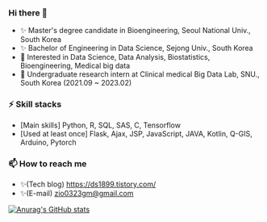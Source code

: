 ### Hi there 👋      
- ✨ Master's degree candidate in Bioengineering, Seoul National Univ., South Korea
- ✨ Bachelor of Engineering in Data Science, Sejong Univ., South Korea     
- 💬 Interested in Data Science, Data Analysis, Biostatistics, Bioengineering, Medical big data          
- 🔭 Undergraduate research intern at Clinical medical Big Data Lab, SNU., South Korea (2021.09 ~ 2023.02)      

### ⚡ Skill stacks
- [Main skills] Python, R, SQL, SAS, C, Tensorflow 
- [Used at least once] Flask, Ajax, JSP, JavaScript, JAVA, Kotlin, Q-GIS, Arduino, Pytorch     

### 📫 How to reach me    
- ✨(Tech blog) https://ds1899.tistory.com/
- ✨(E-mail) <zio0323gm@gmail.com>

<!--
**ZIO-KIM/ZIO-KIM** is a ✨ _special_ ✨ repository because its `README.md` (this file) appears on your GitHub profile.

Here are some ideas to get you started:

- 🔭 I’m currently working on ...
- 🌱 I’m currently learning ...
- 👯 I’m looking to collaborate on ...
- 🤔 I’m looking for help with ...
- 💬 Ask me about ...
- 📫 How to reach me: ...
- 😄 Pronouns: ...
- ⚡ Fun fact: ...
-->


[![Anurag's GitHub stats](https://github-readme-stats.vercel.app/api?username=ZIO-KIM&theme=radical)](https://github.com/anuraghazra/github-readme-stats)
